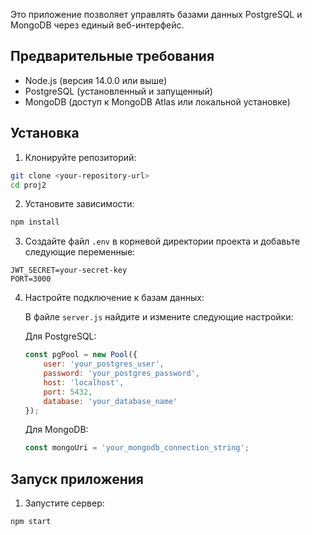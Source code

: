 Это приложение позволяет управлять базами данных PostgreSQL и MongoDB через единый веб-интерфейс.

## Предварительные требования

- Node.js (версия 14.0.0 или выше)
- PostgreSQL (установленный и запущенный)
- MongoDB (доступ к MongoDB Atlas или локальной установке)

## Установка

1. Клонируйте репозиторий:
```bash
git clone <your-repository-url>
cd proj2
```

2. Установите зависимости:
```bash
npm install
```
3. Создайте файл `.env` в корневой директории проекта и добавьте следующие переменные:
```env
JWT_SECRET=your-secret-key
PORT=3000
```

4. Настройте подключение к базам данных:

   В файле `server.js` найдите и измените следующие настройки:

   Для PostgreSQL:
   ```javascript
   const pgPool = new Pool({
       user: 'your_postgres_user',
       password: 'your_postgres_password',
       host: 'localhost',
       port: 5432,
       database: 'your_database_name'
   });
   ```

   Для MongoDB:
   ```javascript
   const mongoUri = 'your_mongodb_connection_string';
   ```

## Запуск приложения

1. Запустите сервер:
```bash
npm start
```
